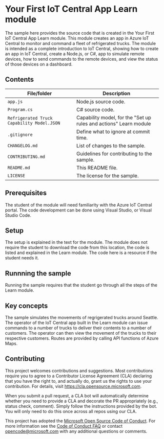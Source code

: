 #  Your First IoT Central App Learn module

<!-- 
Guidelines on README format: https://review.docs.microsoft.com/help/onboard/admin/samples/concepts/readme-template?branch=master

Guidance on onboarding samples to docs.microsoft.com/samples: https://review.docs.microsoft.com/help/onboard/admin/samples/process/onboarding?branch=master

Taxonomies for products and languages: https://review.docs.microsoft.com/new-hope/information-architecture/metadata/taxonomies?branch=master
-->

The sample here provides the source code that is created in the Your First IoT Central App Learn module. This module creates an app in Azure IoT Central to monitor and command a fleet of refrigerated trucks. The module is intended as a complete introduction to IoT Central, showing how to create an app in IoT Central, create a Node.js, or C#, app to simulate remote devices, how to send commands to the remote devices, and view the status of those devices on a dashboard.

## Contents

| File/folder       | Description                                |
|-------------------|--------------------------------------------|
| `app.js`          | Node.js source code.                       |
| `Program.cs`      | C# source code.                       |
| `Refrigerated Truck Capability Model.JSON`      | Capability model, for the "Set up rules and actions" Learn module |
| `.gitignore`      | Define what to ignore at commit time.      |
| `CHANGELOG.md`    | List of changes to the sample.             |
| `CONTRIBUTING.md` | Guidelines for contributing to the sample. |
| `README.md`       | This README file.                          |
| `LICENSE`         | The license for the sample.                |

## Prerequisites

The student of the module will need familiarity with the Azure IoT Central portal. The code development can be done using Visual Studio, or Visual Studio Code. 

## Setup
The setup is explained in the text for the module. The module does not require the student to download the code from this location, the code is listed and explained in the Learn module. The code here is a resource if the student needs it.

## Runnning the sample

Running the sample requires that the student go through all the steps of the Learn module.

## Key concepts

The sample simulates the movements of regrigerated trucks around Seattle. The operator of the IoT Central app built in the Learn module can issue commands to a number of trucks to deliver their contents to a number of customers. The operator can then view the movement of the trucks to their respective customers. Routes are provided by calling API functions of Azure Maps.

## Contributing

This project welcomes contributions and suggestions.  Most contributions require you to agree to a
Contributor License Agreement (CLA) declaring that you have the right to, and actually do, grant us
the rights to use your contribution. For details, visit https://cla.opensource.microsoft.com.

When you submit a pull request, a CLA bot will automatically determine whether you need to provide
a CLA and decorate the PR appropriately (e.g., status check, comment). Simply follow the instructions
provided by the bot. You will only need to do this once across all repos using our CLA.

This project has adopted the [Microsoft Open Source Code of Conduct](https://opensource.microsoft.com/codeofconduct/).
For more information see the [Code of Conduct FAQ](https://opensource.microsoft.com/codeofconduct/faq/) or
contact [opencode@microsoft.com](mailto:opencode@microsoft.com) with any additional questions or comments.
